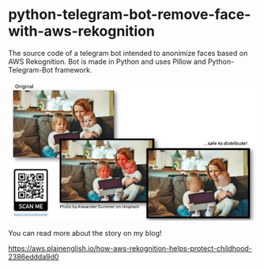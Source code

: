 # python-telegram-bot-remove-face-with-aws-rekognition

The source code of a telegram bot intended to anonimize faces based on AWS Rekognition.
Bot is made in Python and uses Pillow and Python-Telegram-Bot framework.

![Diagram](doc/explanation.jpg)

You can read more about the story on my blog!

https://aws.plainenglish.io/how-aws-rekognition-helps-protect-childhood-2386eddda9d0

